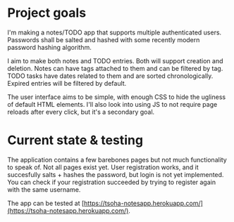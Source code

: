 # Project goals
I'm making a notes/TODO app that supports multiple authenticated users. Passwords
shall be salted and hashed with some recently modern password hashing algorithm.

I aim to make both notes and TODO entries. Both will support creation and
deletion. Notes can have tags attached to them and can be filtered by tag. TODO
tasks have dates related to them and are sorted chronologically. Expired entries
will be filtered by default.

The user interface aims to be simple, with enough CSS to hide the ugliness of
default HTML elements. I'll also look into using JS to not require page reloads
after every click, but it's a secondary goal.

# Current state & testing
The application contains a few barebones pages but not much functionality to
speak of. Not all pages exist yet. User registration works, and it succesfully
salts + hashes the password, but login is not yet implemented. You can check if
your registration succeeded by trying to register again with the same username.

The app can be tested at [https://tsoha-notesapp.herokuapp.com/](https://tsoha-notesapp.herokuapp.com/).
